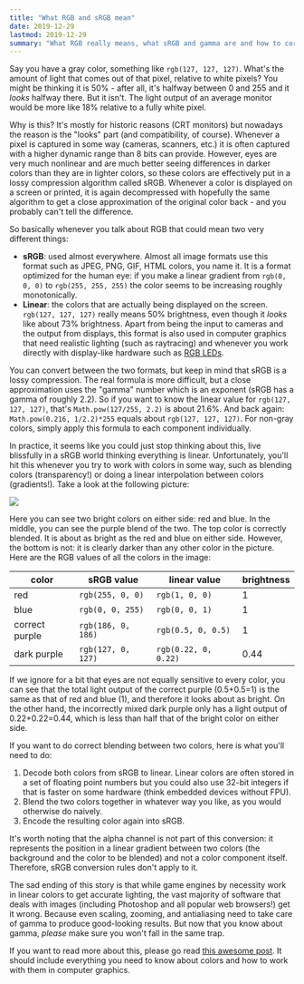 ```yaml
---
title: "What RGB and sRGB mean"
date: 2019-12-29
lastmod: 2019-12-29
summary: "What RGB really means, what sRGB and gamma are and how to correctly blend colors."
---
```

Say you have a gray color, something like `rgb(127, 127, 127)`. What's the amount of light that comes out of that pixel, relative to white pixels? You might be thinking it is 50% - after all, it's halfway between 0 and 255 and it _looks_ halfway there. But it isn't. The light output of an average monitor would be more like 18% relative to a fully white pixel.

Why is this? It's mostly for historic reasons  (CRT monitors) but nowadays the reason is the "looks" part (and compatibility, of course). Whenever a pixel is captured in some way (cameras, scanners, etc.) it is often captured with a higher dynamic range than 8 bits can provide. However, eyes are very much nonlinear and are much better seeing differences in darker colors than they are in lighter colors, so these colors are effectively put in a lossy compression algorithm called sRGB. Whenever a color is displayed on a screen or printed, it is again decompressed with hopefully the same algorithm to get a close approximation of the original color back - and you probably can't tell the difference.

So basically whenever you talk about RGB that could mean two very different things:

  * **sRGB**: used almost everywhere. Almost all image formats use this format such as JPEG, PNG, GIF, HTML colors, you name it. It is a format optimized for the human eye: if you make a linear gradient from `rgb(0, 0, 0)` to `rgb(255, 255, 255)` the color seems to be increasing roughly monotonically.
  * **Linear**: the colors that are actually being displayed on the screen. `rgb(127, 127, 127)` really means 50% brightness, even though it _looks_ like about 73% brightness. Apart from being the input to cameras and the output from displays, this format is also used in computer graphics that need realistic lighting (such as raytracing) and whenever you work directly with display-like hardware such as [RGB LEDs](https://hackaday.com/2019/03/26/can-you-live-without-the-ws2812/).

You can convert between the two formats, but keep in mind that sRGB is a lossy compression. The real formula is more difficult, but a close approximation uses the "gamma" number which is an exponent (sRGB has a gamma of roughly 2.2). So if you want to know the linear value for `rgb(127, 127, 127)`, that's `Math.pow(127/255, 2.2)` is about 21.6%. And back again: `Math.pow(0.216, 1/2.2)*255` equals about `rgb(127, 127, 127)`. For non-gray colors, simply apply this formula to each component individually.

In practice, it seems like you could just stop thinking about this, live blissfully in a sRGB world thinking everything is linear. Unfortunately, you'll hit this whenever you try to work with colors in some way, such as blending colors (transparency!) or doing a linear interpolation between colors (gradients!). Take a look at the following picture:

<img src="/assets/red-blue-srgb.svg"/>

Here you can see two bright colors on either side: red and blue. In the middle, you can see the purple blend of the two. The top color is correctly blended. It is about as bright as the red and blue on either side. However, the bottom is not: it is clearly darker than any other color in the picture. Here are the RGB values of all the colors in the image:

| color | sRGB value | linear value | brightness |
| --- | --- | --- | --- |
| red | `rgb(255, 0, 0)` | `rgb(1, 0, 0)` | 1 |
| blue | `rgb(0, 0, 255)` | `rgb(0, 0, 1)` | 1 |
| correct purple | `rgb(186, 0, 186)` | `rgb(0.5, 0, 0.5)` | 1 |
| dark purple | `rgb(127, 0, 127)` | `rgb(0.22, 0, 0.22)` | 0.44 |

If we ignore for a bit that eyes are not equally sensitive to every color, you can see that the total light output of the correct purple (0.5+0.5=1) is the same as that of red and blue (1), and therefore it looks about as bright. On the other hand, the incorrectly mixed dark purple only has a light output of 0.22+0.22=0.44, which is less than half that of the bright color on either side.

If you want to do correct blending between two colors, here is what you'll need to do:

 1. Decode both colors from sRGB to linear. Linear colors are often stored in a set of floating point numbers but you could also use 32-bit integers if that is faster on some hardware (think embedded devices without FPU).
 2. Blend the two colors together in whatever way you like, as you would otherwise do naively.
 3. Encode the resulting color again into sRGB.

It's worth noting that the alpha channel is not part of this conversion: it represents the position in a linear gradient between two colors (the background and the color to be blended) and not a color component itself. Therefore, sRGB conversion rules don't apply to it.

The sad ending of this story is that while game engines by necessity work in linear colors to get accurate lighting, the vast majority of software that deals with images (including Photoshop and all popular web browsers!) get it wrong. Because even scaling, zooming, and antialiasing need to take care of gamma to produce good-looking results. But now that you know about gamma, _please_ make sure you won't fall in the same trap.

If you want to read more about this, please go read [this awesome post](https://blog.johnnovak.net/2016/09/21/what-every-coder-should-know-about-gamma/). It should include everything you need to know about colors and how to work with them in computer graphics.

